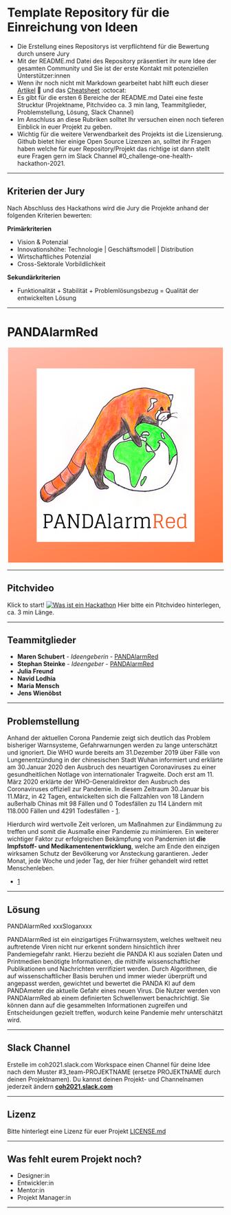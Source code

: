 # Template Repository für die Einreichung von Ideen

* Die Erstellung eines Repositorys ist verpflichtend für die Bewertung durch unsere Jury
* Mit der README.md Datei des Repository präsentiert ihr eure Idee der gesamten Community und Sie ist der erste Kontakt mit potenziellen Unterstützer:innen
* Wenn ihr noch nicht mit Markdown gearbeitet habt hilft euch dieser [Artikel](https://guides.github.com/features/mastering-markdown/) :bookmark_tabs: und das [Cheatsheet](https://guides.github.com/pdfs/markdown-cheatsheet-online.pdf) :octocat: 
* Es gibt für die ersten 6 Bereiche der README.md Datei eine feste Strucktur (Projektname, Pitchvideo ca. 3 min lang, Teammitglieder, Problemstellung, Lösung, Slack Channel)
* Im Anschluss an diese Rubriken solltet Ihr versuchen einen noch tieferen Einblick in euer Projekt zu geben.
* Wichtig für die weitere Verwendbarkeit des Projekts ist die Lizensierung. Github bietet hier einige Open Source Lizenzen an, solltet ihr Fragen haben welche für euer Repository/Projekt das richtige ist dann stellt eure Fragen gern im Slack Channel #0_challenge-one-health-hackathon-2021.

---
## Kriterien der Jury
Nach Abschluss des Hackathons wird die Jury die Projekte anhand der folgenden Kriterien bewerten:

**Primärkriterien**
* Vision & Potenzial
* Innovationshöhe: Technologie | Geschäftsmodell | Distribution
* Wirtschaftliches Potenzial
* Cross-Sektorale Vorbildlichkeit

**Sekundärkriterien** 
* Funktionalität + Stabilität + Problemlösungsbezug = Qualität der entwickelten Lösung

---
# PANDAlarmRed
<p align="center"> <img src="https://github.com/ChallengeOneHealth/TEAM2/blob/main/PANDAlarmRed2.png">
</p>

---
## Pitchvideo
Klick to start!
[![Was ist ein Hackathon](https://challengeonehealth.com/wp-content/uploads/2020/12/Challenge-One-Health-Hackathon-Online-1-scaled.jpg)](https://challengeonehealth.com/wp-content/uploads/2021/02/was_ist_ein_hackaton.mp4)
Hier bitte ein Pitchvideo hinterlegen, ca. 3 min Länge. 

---
## Teammitglieder

* **Maren Schubert** - *Ideengeberin* - [PANDAlarmRed](https://github.com/ChallengeOneHealth/TEAM2)
* **Stephan Steinke** - *Ideengeber* - [PANDAlarmRed](https://github.com/ChallengeOneHealth/TEAM2)
* **Julia Freund**
* **Navid Lodhia**
* **Maria Mensch**
* **Jens Wienöbst**

---
## Problemstellung 

Anhand der aktuellen Corona Pandemie zeigt sich deutlich das Problem bisheriger Warnsysteme, Gefahrwarnungen werden zu lange unterschätzt und ignoriert.
Die WHO wurde bereits am 31.Dezember 2019 über Fälle von Lungenentzündung in der chinesischen Stadt Wuhan informiert und erklärte am 30.Januar 2020 den Ausbruch des neuartigen Coronaviruses zu einer gesundheitlichen Notlage von internationaler Tragweite. Doch erst am 11. März 2020 erklärte der WHO-Generaldirektor den Ausbruch des Coronaviruses offiziell zur Pandemie. In diesem Zeitraum 30.Januar bis 11.März, in 42 Tagen, entwickelten sich die Fallzahlen von 18 Ländern außerhalb Chinas mit 98 Fällen und 0 Todesfällen zu 114 Ländern mit 118.000 Fällen und 4291 Todesfällen - [1](https://www.euro.who.int/de/health-topics/health-emergencies/coronavirus-covid-19/novel-coronavirus-2019-ncov).

Hierdurch wird wertvolle Zeit verloren, um Maßnahmen zur Eindämmung zu treffen und somit die Ausmaße einer Pandemie zu minimieren.
Ein weiterer wichtiger Faktor zur erfolgreichen Bekämpfung von Pandemien ist **die Impfstoff- und Medikamentenentwicklung**, welche am Ende den einzigen wirksamen Schutz der Bevölkerung vor Ansteckung garantieren. Jeder Monat, jede Woche und jeder Tag, der hier früher gehandelt wird rettet Menschenleben.

- [1](https://github.com/ChallengeOneHealth/TEAM2)
---
## Lösung 

PANDAlarmRed xxxSloganxxx

PANDAlarmRed ist ein einzigartiges Frühwarnsystem, welches weltweit neu auftretende Viren nicht nur erkennt sondern hinsichtlich ihrer Pandemiegefahr rankt. Hierzu bezieht die PANDA KI aus sozialen Daten und Printmedien benötigte Informationen, die mithilfe wissenschaftlicher Publikationen und Nachrichten verrifiziert werden. Durch Algorithmen, die auf wissenschaftlicher Basis beruhen und immer wieder überprüft und angepasst werden, gewichtet und bewertet die PANDA KI auf dem PANDAmeter die aktuelle Gefahr eines neuen Virus. Die Nutzer werden von PANDAlarmRed ab einem definierten Schwellenwert benachrichtigt. Sie können dann auf die gesammelten Informationen zugreifen und Entscheidungen gezielt treffen, wodurch keine Pandemie mehr unterschätzt wird.

---
## Slack Channel

Erstelle im coh2021.slack.com Workspace einen Channel für deine Idee nach dem Muster #3_team-PROJEKTNAME (ersetze PROJEKTNAME durch deinen Projektnamen). Du kannst deinen Projekt- und Channelnamen jederzeit ändern [**coh2021.slack.com**](https://join.slack.com/t/coh21/shared_invite/zt-n7x97n34-x5E3MAoL869yCBPUhoskrg)

---
## Lizenz

Bitte hinterlegt eine Lizenz für euer Projekt [LICENSE.md](LICENSE.md)

---
## Was fehlt eurem Projekt noch?
* Designer:in
* Entwickler:in
* Mentor:in
* Projekt Manager:in

---
